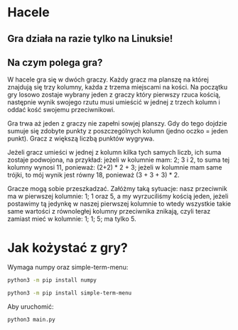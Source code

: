 # Hacele

## Gra działa na razie tylko na Linuksie!

## Na czym polega gra?

W hacele gra się w dwóch graczy. Każdy gracz ma planszę na której znajdują się trzy kolumny, każda z trzema miejscami na kości. Na początku gry losowo zostaje wybrany jeden z graczy który pierwszy rzuca kością, następnie wynik swojego rzutu musi umieścić w jednej z trzech kolumn i oddać kość swojemu przeciwnikowi.

Gra trwa aż jeden z graczy nie zapełni sowjej planszy. Gdy do tego dojdzie sumuje się zdobyte punkty z poszczególnych kolumn (jedno oczko = jeden punkt). Gracz z większą liczbą punktów wygrywa.

Jeżeli gracz umieści  w jednej z kolumn kilka tych samych liczb, ich suma zostaje podwojona, na przykład: jeżeli w kolumnie mam: 2; 3 i 2, to suma tej kolumny wynosi 11, ponieważ: (2+2) * 2 + 3; jeżeli w kolumnie mam same trójki, to mój wynik jest równy 18, ponieważ (3 + 3 + 3) * 2.

Gracze mogą sobie przeszkadzać. Załóżmy taką sytuacje: nasz przeciwnik ma w pierwszej kolumnie: 1; 1 oraz 5, a my wyrzuciliśmy kością jeden, jeżeli postawimy tą jedynkę w naszej pierwszej kolumnie to wtedy wszystkie takie same wartości z równoległej kolumny przeciwnika znikają, czyli teraz zamiast mieć w kolumnie: 1; 1; 5; ma tylko 5.

# Jak kożystać z gry?

Wymaga numpy oraz simple-term-menu:

```bash
python3 -m pip install numpy
```
```bash
python3 -m pip install simple-term-menu
```

Aby uruchomić: 
```bash
python3 main.py
```
